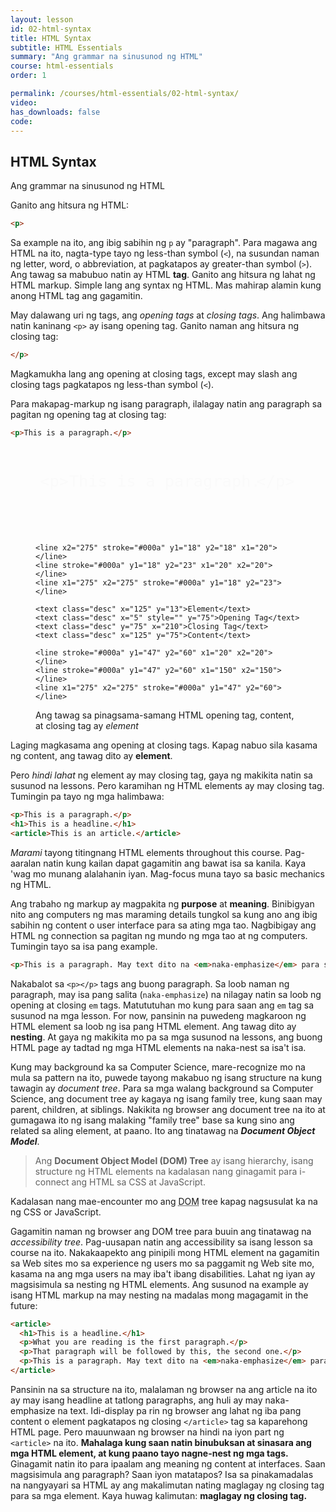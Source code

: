 ```yaml
---
layout: lesson
id: 02-html-syntax
title: HTML Syntax
subtitle: HTML Essentials
summary: "Ang grammar na sinusunod ng HTML"
course: html-essentials
order: 1

permalink: /courses/html-essentials/02-html-syntax/
video: 
has_downloads: false
code:
---
```

## HTML Syntax
Ang grammar na sinusunod ng HTML

Ganito ang hitsura ng HTML:
```html
<p>
```
Sa example na ito, ang ibig sabihin ng `p` ay "paragraph". Para magawa ang HTML na ito, nagta-type tayo ng less-than symbol (`<`), na susundan naman ng letter, word, o abbreviation, at pagkatapos ay greater-than symbol (`>`). Ang tawag sa mabubuo natin ay HTML <b>tag</b>. Ganito ang hitsura ng lahat ng HTML markup. Simple lang ang syntax ng HTML. Mas mahirap alamin kung anong HTML tag ang gagamitin.

May dalawang uri ng tags, ang <i>opening tags</i> at <i>closing tags</i>. Ang halimbawa natin kaninang `<p>` ay isang opening tag. Ganito naman ang hitsura ng closing tag:

```html
</p>
```

Magkamukha lang ang opening at closing tags, except may slash ang closing tags pagkatapos ng less-than symbol (`<`).

Para makapag-markup ng isang paragraph, ilalagay natin ang paragraph sa pagitan ng opening tag at closing tag:
```html
<p>This is a paragraph.</p>
```

<figure>
  <svg style="" fill="#fafafa" class="img--borderize" viewBox="0 -10 300 100">
    <style>
      .code { font-family: monospace; font-size: 18px; }
      .desc { font-family: sans-serif;font-size: 14px; }
    </style>
    <text class="code" y="35" x="5">&lt;p&gt;</text>
    <text class="code" y="35" x="38">This is a paragraph.</text>
    <text class="code" y="35" x="250">&lt;/p&gt;</text>
    
    <line x2="275" stroke="#000a" y1="18" y2="18" x1="20"></line>
    <line stroke="#000a" y1="18" y2="23" x1="20" x2="20"></line>
    <line x1="275" x2="275" stroke="#000a" y1="18" y2="23"></line>
    
    <text class="desc" x="125" y="13">Element</text>
    <text class="desc" x="5" style="" y="75">Opening Tag</text>
    <text class="desc" y="75" x="210">Closing Tag</text>
    <text class="desc" x="125" y="75">Content</text>
    
    <line stroke="#000a" y1="47" y2="60" x1="20" x2="20"></line>
    <line stroke="#000a" y1="47" y2="60" x1="150" x2="150"></line>
    <line x1="275" x2="275" stroke="#000a" y1="47" y2="60"></line>
</svg>
  <figcaption>Ang tawag sa pinagsama-samang HTML opening tag, content, at closing tag ay <i>element</i></figcaption>
</figure>

Laging magkasama ang opening at closing tags. Kapag nabuo sila kasama ng content, ang tawag dito ay <b>element</b>.

Pero <em>hindi lahat</em> ng element ay may closing tag, gaya ng makikita natin sa susunod na lessons. Pero karamihan ng HTML elements ay may closing tag. Tumingin pa tayo ng mga halimbawa:

```html
<p>This is a paragraph.</p>
<h1>This is a headline.</h1>
<article>This is an article.</article>
```

<em>Marami</em> tayong titingnang HTML elements throughout this course. Pag-aaralan natin kung kailan dapat gagamitin ang bawat isa sa kanila. Kaya 'wag mo munang alalahanin iyan. Mag-focus muna tayo sa basic mechanics ng HTML.

Ang trabaho ng markup ay magpakita ng <b>purpose</b> at <b>meaning</b>. Binibigyan nito ang computers ng mas maraming details tungkol sa kung ano ang ibig sabihin ng content o user interface para sa ating mga tao. Nagbibigay ang HTML ng connection sa pagitan ng mundo ng mga tao at ng computers. Tumingin tayo sa isa pang example.

```html
<p>This is a paragraph. May text dito na <em>naka-emphasize</em> para sa malaman ng reader na mahalaga ito.</p>
```
Nakabalot sa `<p></p>` tags ang buong paragraph. Sa loob naman ng paragraph, may isa pang salita (`naka-emphasize`) na nilagay natin sa loob ng opening at closing `em` tags. Matututuhan mo kung para saan ang `em` tag sa susunod na mga lesson. For now, pansinin na puwedeng magkaroon ng HTML element sa loob ng isa pang HTML element. Ang tawag dito ay <b>nesting</b>. At gaya ng makikita mo pa sa mga susunod na lessons, ang buong HTML page ay tadtad ng mga HTML elements na naka-nest sa isa't isa.

Kung may background ka sa Computer Science, mare-recognize mo na mula sa pattern na ito, puwede tayong makabuo ng isang structure na kung tawagin ay <i>document tree</i>. Para sa mga walang background sa Computer Science, ang document tree ay kagaya ng isang family tree, kung saan may parent, children, at siblings. Nakikita ng browser ang document tree na ito at gumagawa ito ng isang malaking "family tree" base sa kung sino ang related sa aling element, at paano. Ito ang tinatawag na <b><i>Document Object Model</i></b>.

<blockquote>
<p>Ang <b>Document Object Model (DOM) Tree</b> ay isang hierarchy, isang structure ng HTML elements na kadalasan nang ginagamit para i-connect ang HTML sa CSS at JavaScript.</p>
</blockquote>

Kadalasan nang mae-encounter mo ang <abbr title="Document Object Model">DOM</abbr> tree kapag nagsusulat ka na ng CSS or JavaScript. 

Gagamitin naman ng browser ang DOM tree para buuin ang tinatawag na <i>accessibility tree</i>. Pag-uusapan natin ang accessibility sa isang lesson sa course na ito. Nakakaapekto ang pinipili mong HTML element na gagamitin sa Web sites mo sa experience ng users mo sa paggamit ng Web site mo, kasama na ang mga users na may iba't ibang disabilities. Lahat ng iyan ay magsisimula sa nesting ng HTML elements. Ang susunod na example ay isang HTML markup na may nesting na madalas mong magagamit in the future:

```html
<article>
  <h1>This is a headline.</h1>
  <p>What you are reading is the first paragraph.</p>
  <p>That paragraph will be followed by this, the second one.</p>
  <p>This is a paragraph. May text dito na <em>naka-emphasize</em> para sa malaman ng reader na mahalaga ito.</p>
</article>
```

Pansinin na sa structure na ito, malalaman ng browser na ang article na ito ay may isang headline at tatlong paragraphs, ang huli ay may naka-emphasize na text. Idi-display pa rin ng browser ang lahat ng iba pang content o element pagkatapos ng closing `</article>` tag sa kaparehong HTML page. Pero mauunwaan ng browser na hindi na iyon part ng `<article>` na ito. <b>Mahalaga kung saan natin binubuksan at sinasara ang mga HTML element, at kung paano tayo nagne-nest ng mga tags.</b> Ginagamit natin ito para ipaalam ang meaning ng content at interfaces. Saan magsisimula ang paragraph? Saan iyon matatapos? Isa sa pinakamadalas na nangyayari sa HTML ay ang makalimutan nating maglagay ng closing tag para sa mga element. Kaya huwag kalimutan: <b>maglagay ng closing tag.</b>

